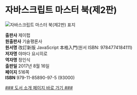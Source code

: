   
# 자바스크립트 마스터 북(제2판)
  
 ![자바스크립트 마스터 북(제2판) 표지](http://image.kyobobook.co.kr/images/book/large/975/l9791185890975.jpg)
  
**출판사** 제이펍  
**원출판사** 기술평론사  
**원서명** 改訂新版 JavaScript 本格入門(원서 ISBN: 9784774184111)  
**저자명** 야마다 요시히로  
**역자명** 정인식  
**출판일** 2017년 8월 16일  
**페이지** 516쪽  
**ISBN** 979-11-85890-97-5 (93000)  

[### 도서 소개 페이지 바로 가기 ###](http://jpub.tistory.com/711)  


